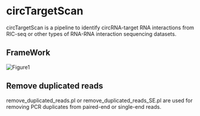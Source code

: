 # **circTargetScan**

circTargetScan is a pipeline to identify circRNA-target RNA interactions from RIC-seq or other types of RNA-RNA interaction sequencing datasets.

## **FrameWork**
![Figure1](https://github.com/user-attachments/assets/bf2f656a-a134-40cc-a48a-19cfa0a7d0b8)


## **Remove duplicated reads**
remove_duplicated_reads.pl or remove_duplicated_reads_SE.pl are used for removing PCR duplicates from paired-end or single-end reads.

